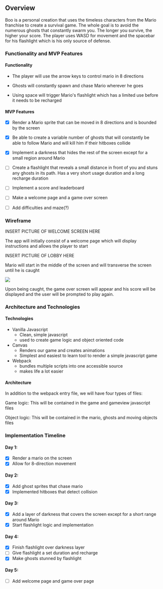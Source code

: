 ## Overview

Boo is a personal creation that uses the timeless characters from the Mario franchise to create a survival game. The whole goal is to avoid the numerous ghosts that constantly swarm you. The longer you survive, the higher your score. The player uses WASD for movement and the spacebar for his flashlight which is his only source of defense.

### Functionality and MVP Features

#### Functionality
* The player will use the arrow keys to control mario in 8 directions

* Ghosts will constantly spawn and chase Mario wherever he goes

* Using space will trigger Mario's flashlight which has a limited use before it needs to be recharged

#### MVP Features

- [X] Render a Mario sprite that can be moved in 8 directions and is bounded by the screen

- [X] Be able to create a variable number of ghosts that will constantly be able to follow Mario and will kill him if their hitboxes collide

- [X] Implement a darkness that hides the rest of the screen except for a small region around Mario

- [ ] Create a flashlight that reveals a small distance in front of you and stuns any ghosts in its path. Has a very short usage duration and a long recharge duration

- [ ] Implement a score and leaderboard

- [ ] Make a welcome page and a game over screen

- [ ] Add difficulties and maze(?)

### Wireframe
INSERT PICTURE OF WELCOME SCREEN HERE

The app will initially consist of a welcome page which will display instructions and allows the player to start

INSERT PICTURE OF LOBBY HERE

Mario will start in the middle of the screen and will transverse the screen until he is caught

<img src="./frontend/public/images/game-img.png" align="center"/>

Upon being caught, the game over screen will appear and his score will be displayed and the user will be prompted to play again.

### Architecture and Technologies

#### Technologies 
* Vanilla Javascript
    * Clean, simple javascript 
    * used to create game logic and object oriented code
* Canvas
    * Renders our game and creates animations
    * Simplest and easiest to learn tool to render a simple javascript game
* Webpack
    * bundles multiple scripts into one accessible source
    * makes life a lot easier

#### Architecture
In addition to the webpack entry file, we will have four types of files:

Game logic: This will be contained in the game and gameview javascript files

Object logic: This will be contained in the mario, ghosts and moving objects files

### Implementation Timeline
#### Day 1:

- [X] Render a mario on the screen
- [X] Allow for 8-direction movement

#### Day 2:
- [X] Add ghost sprites that chase mario
- [X] Implemented hitboxes that detect collision

#### Day 3:
- [X] Add a layer of darkness that covers the screen except for a short range around Mario
- [X] Start flashlight logic and implementation

#### Day 4:
- [X] Finish flashlight over darkness layer
- [ ] Give flashlight a set duration and recharge
- [X] Make ghosts stunned by flashlight

#### Day 5: 
- [ ] Add welcome page and game over page
